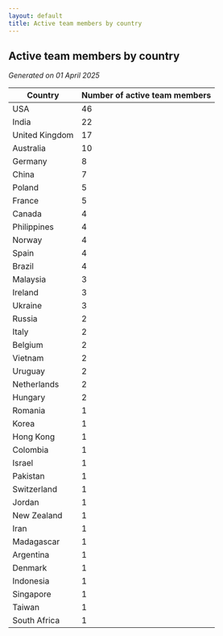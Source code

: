 ```yaml
---
layout: default
title: Active team members by country
---
```

## Active team members by country
*Generated on 01 April 2025*

| Country | Number of active team members |
| --- | --- |
| USA | 46 |
| India | 22 |
| United Kingdom | 17 |
| Australia | 10 |
| Germany | 8 |
| China | 7 |
| Poland | 5 |
| France | 5 |
| Canada | 4 |
| Philippines | 4 |
| Norway | 4 |
| Spain | 4 |
| Brazil | 4 |
| Malaysia | 3 |
| Ireland | 3 |
| Ukraine | 3 |
| Russia | 2 |
| Italy | 2 |
| Belgium | 2 |
| Vietnam | 2 |
| Uruguay | 2 |
| Netherlands | 2 |
| Hungary | 2 |
| Romania | 1 |
| Korea | 1 |
| Hong Kong | 1 |
| Colombia | 1 |
| Israel | 1 |
| Pakistan | 1 |
| Switzerland | 1 |
| Jordan | 1 |
| New Zealand | 1 |
| Iran | 1 |
| Madagascar | 1 |
| Argentina | 1 |
| Denmark | 1 |
| Indonesia | 1 |
| Singapore | 1 |
| Taiwan | 1 |
| South Africa | 1 |

